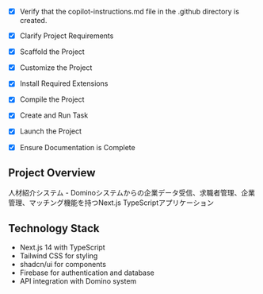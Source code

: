 <!-- Use this file to provide workspace-specific custom instructions to Copilot. For more details, visit https://code.visualstudio.com/docs/copilot/copilot-customization#_use-a-githubcopilotinstructionsmd-file -->
- [x] Verify that the copilot-instructions.md file in the .github directory is created.

- [x] Clarify Project Requirements

- [x] Scaffold the Project

- [x] Customize the Project

- [x] Install Required Extensions

- [x] Compile the Project

- [x] Create and Run Task

- [x] Launch the Project

- [x] Ensure Documentation is Complete

## Project Overview
人材紹介システム - Dominoシステムからの企業データ受信、求職者管理、企業管理、マッチング機能を持つNext.js TypeScriptアプリケーション

## Technology Stack
- Next.js 14 with TypeScript
- Tailwind CSS for styling
- shadcn/ui for components
- Firebase for authentication and database
- API integration with Domino system